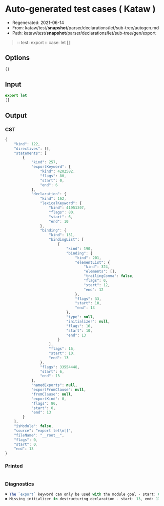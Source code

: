 # Auto-generated test cases ( Kataw )
- Regenerated: 2021-06-14
- From: kataw/test/__snapshot__/parser/declarations/let/sub-tree/autogen.md
- Path: kataw/test/__snapshot__/parser/declarations/let/sub-tree/gen/export
> :: test: export
> :: case: let
>          []
## Options

`````js
{}
`````
## Input

`````js
export let
[]
`````
## Output

### CST

```javascript
{
    "kind": 122,
    "directives": [],
    "statements": [
        {
            "kind": 257,
            "exportKeyword": {
                "kind": 4202582,
                "flags": 80,
                "start": 0,
                "end": 6
            },
            "declaration": {
                "kind": 162,
                "lexicalKeyword": {
                    "kind": 41951307,
                    "flags": 80,
                    "start": 6,
                    "end": 10
                },
                "binding": {
                    "kind": 151,
                    "bindingList": [
                        {
                            "kind": 190,
                            "binding": {
                                "kind": 201,
                                "elementList": {
                                    "kind": 324,
                                    "elements": [],
                                    "trailingComma": false,
                                    "flags": 0,
                                    "start": 12,
                                    "end": 12
                                },
                                "flags": 33,
                                "start": 10,
                                "end": 13
                            },
                            "type": null,
                            "initializer": null,
                            "flags": 16,
                            "start": 10,
                            "end": 13
                        }
                    ],
                    "flags": 16,
                    "start": 10,
                    "end": 13
                },
                "flags": 33554448,
                "start": 6,
                "end": 13
            },
            "namedExports": null,
            "exportFromClause": null,
            "fromClause": null,
            "exportKind": 0,
            "flags": 80,
            "start": 0,
            "end": 13
        }
    ],
    "isModule": false,
    "source": "export let\n[]",
    "fileName": "__root__",
    "flags": 0,
    "start": 0,
    "end": 13
}
```

### Printed

```javascript

```

### Diagnostics

```javascript
✖ The `export` keyword can only be used with the module goal - start: 0, end: 6
✖ Missing initializer in destructuring declaration - start: 13, end: 13

```


